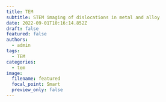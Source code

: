 ```yaml
---
title: TEM
subtitle: STEM imaging of dislocations in metal and alloy
date: 2022-09-01T10:16:14.852Z
draft: false
featured: false
authors:
  - admin
tags:
  - TEM
categories:
  - tem
image:
  filename: featured
  focal_point: Smart
  preview_only: false
---
```

